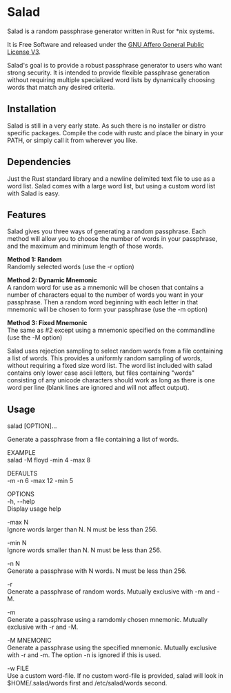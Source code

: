 #  Salad

Salad is a random passphrase generator written in Rust for *nix systems.

It is Free Software and released under the [GNU Affero General Public License V3](http://www.gnu.org/licenses/agpl.html).

Salad's goal is to provide a robust passphrase generator to users who want strong security. It is intended to provide flexible passphrase generation without requiring multiple specialized word lists by dynamically choosing words that match any desired criteria.


## Installation

Salad is still in a very early state. As such there is no installer or distro specific packages. Compile the code with rustc and place the binary in your PATH, or simply call it from wherever you like. 


## Dependencies

Just the Rust standard library and a newline delimited text file to use as a word list. Salad comes with a large word list, but using a custom word list with Salad is easy.


## Features

Salad gives you three ways of generating a random passphrase. Each method will allow you to choose the number of words in your passphrase, and the maximum and minimum length of those words.

**Method 1: Random**  
Randomly selected words (use the -r option)

**Method 2: Dynamic Mnemonic**  
A random word for use as a mnemonic will be chosen that contains a number of characters equal to the number of words you want in your passphrase. Then a random word beginning with each letter in that mnemonic will be chosen to form your passphrase (use the -m option)

**Method 3: Fixed Mnemonic**  
The same as #2 except using a mnemonic specified on the commandline (use the -M option)

Salad uses rejection sampling to select random words from a file containing a list of words. This provides a uniformly random sampling of words, without requiring a fixed size word list. The word list included with salad contains only lower case ascii letters, but files containing "words" consisting of any unicode characters should work as long as there is one word per line (blank lines are ignored and will not affect output).


## Usage

salad [OPTION]...

Generate a passphrase from a file containing a list of words.

EXAMPLE  
salad -M floyd -min 4 -max 8

DEFAULTS  
-m -n 6 -max 12 -min 5

OPTIONS  
-h, --help  
  Display usage help

-max N  
  Ignore words larger than N. N must be less than 256.

-min N  
  Ignore words smaller than N. N must be less than 256.

-n N  
  Generate a passphrase with N words. N must be less than 256.

-r  
  Generate a passphrase of random words. Mutually exclusive with -m and -M.

-m  
  Generate a passphrase using a ramdomly chosen mnemonic. Mutually exclusive with -r and -M.

-M MNEMONIC  
  Generate a passphrase using the specified mnemonic. Mutually exclusive with -r and -m. The option -n is ignored if this is used.

-w FILE  
  Use a custom word-file. If no custom word-file is provided, salad will look in $HOME/.salad/words first and /etc/salad/words second. 

